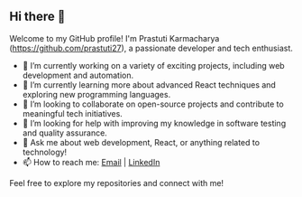 ## Hi there 👋

Welcome to my GitHub profile! I'm Prastuti Karmacharya (https://github.com/prastuti27), a passionate developer and tech enthusiast.

<!--
**yourusername/yourusername** is a ✨ _special_ ✨ repository because its `README.md` (this file) appears on your GitHub profile.

Here are some ideas to get you started:
-->

- 🔭 I’m currently working on a variety of exciting projects, including web development and automation.
- 🌱 I’m currently learning more about advanced React techniques and exploring new programming languages.
- 👯 I’m looking to collaborate on open-source projects and contribute to meaningful tech initiatives.
- 🤔 I’m looking for help with improving my knowledge in software testing and quality assurance.
- 💬 Ask me about web development, React, or anything related to technology!
- 📫 How to reach me: [Email](mailto:prastutikarmacharya.gmail.com) | [LinkedIn]([https://www.linkedin.com/in/yourprofile](https://www.linkedin.com/in/prastuti-karmacharya-714287190/))


Feel free to explore my repositories and connect with me!
